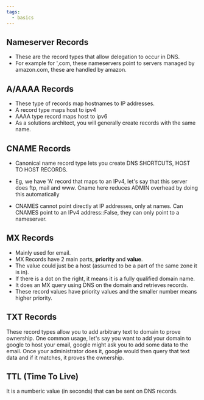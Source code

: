 ```yaml
---
tags:
  - basics
---
```

## Nameserver Records

- These are the record types that allow delegation to occur in DNS.
- For example for ',com, these nameservers point to servers managed by amazon.com, these are handled by amazon.

## A/AAAA Records

- These type of records map hostnames to IP addresses.
- A record type maps host to ipv4
- AAAA type record maps host to ipv6
-  As a solutions architect, you will generally create records with the same name.
## CNAME Records

- Canonical name record type lets you create DNS SHORTCUTS, HOST TO HOST RECORDS.
- Eg, we have 'A' record that maps to an IPv4, let's say that this server does ftp, mail and www. Cname here reduces ADMIN overhead by doing this automatically 

- CNAMES cannot point directly at IP addresses, only at names.
Can CNAMES point to an IPv4 address::False, they can only point to a nameserver.
<!--SR:!2024-08-20,4,190-->

## MX Records

- Mainly used for email.
- MX Records have 2 main parts, **priority** and **value**.
- The value could just be a host (assumed to be a part of the same zone it is in).
- If there is a dot on the right, it means it is a fully qualified domain name.
- It does an MX query using DNS on the domain and retrieves records.
- These record values have priority values and the smaller number means higher priority.
## TXT Records

These record types allow you to add arbitrary text to domain to prove ownership.
One common usage, let's say you want to add your domain to google to host your email, google might ask you to add some data to the email. Once your administrator does it, google would then query that text data and if it matches, it proves the ownership.

## TTL (Time To Live)
It is a numberic value (in seconds) that can be sent on DNS records.
